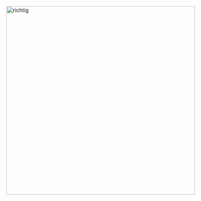 <img width="504" alt="richtig" src="file:///C:/Users/Bianka/Downloads/logo-removebg-preview.png">


